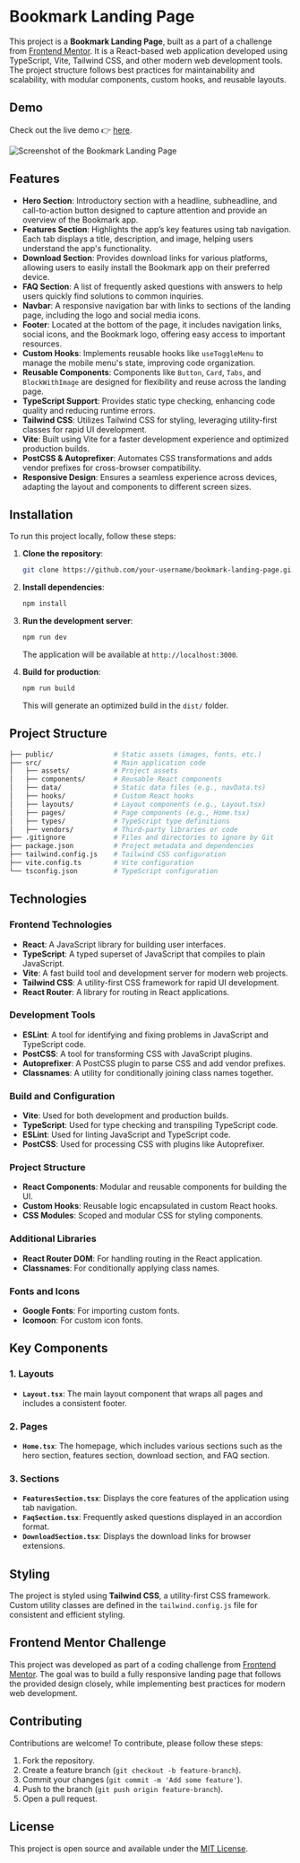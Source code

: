 # Bookmark Landing Page

This project is a **Bookmark Landing Page**, built as a part of a challenge from [Frontend Mentor](https://www.frontendmentor.io/). It is a React-based web application developed using TypeScript, Vite, Tailwind CSS, and other modern web development tools. The project structure follows best practices for maintainability and scalability, with modular components, custom hooks, and reusable layouts.

## Demo

Check out the live demo 👉 <a href="https://bookmark-react-ts.vercel.app" target="_blank">here</a>.

![Screenshot of the Bookmark Landing Page](public/showcase-challenge-desk.jpg)


## Features

- **Hero Section**: Introductory section with a headline, subheadline, and call-to-action button designed to capture attention and provide an overview of the Bookmark app.
- **Features Section**: Highlights the app’s key features using tab navigation. Each tab displays a title, description, and image, helping users understand the app's functionality.
- **Download Section**: Provides download links for various platforms, allowing users to easily install the Bookmark app on their preferred device.
- **FAQ Section**: A list of frequently asked questions with answers to help users quickly find solutions to common inquiries.
- **Navbar**: A responsive navigation bar with links to sections of the landing page, including the logo and social media icons.
- **Footer**: Located at the bottom of the page, it includes navigation links, social icons, and the Bookmark logo, offering easy access to important resources.
- **Custom Hooks**: Implements reusable hooks like `useToggleMenu` to manage the mobile menu's state, improving code organization.
- **Reusable Components**: Components like `Button`, `Card`, `Tabs`, and `BlockWithImage` are designed for flexibility and reuse across the landing page.
- **TypeScript Support**: Provides static type checking, enhancing code quality and reducing runtime errors.
- **Tailwind CSS**: Utilizes Tailwind CSS for styling, leveraging utility-first classes for rapid UI development.
- **Vite**: Built using Vite for a faster development experience and optimized production builds.
- **PostCSS & Autoprefixer**: Automates CSS transformations and adds vendor prefixes for cross-browser compatibility.
- **Responsive Design**: Ensures a seamless experience across devices, adapting the layout and components to different screen sizes.


## Installation

To run this project locally, follow these steps:

1. **Clone the repository**:
    ```bash
    git clone https://github.com/your-username/bookmark-landing-page.git
    ```

2. **Install dependencies**:
    ```bash
    npm install
    ```

3. **Run the development server**:
    ```bash
    npm run dev
    ```
    The application will be available at `http://localhost:3000`.

4. **Build for production**:
    ```bash
    npm run build
    ```
    This will generate an optimized build in the `dist/` folder.

## Project Structure

```bash
├── public/               # Static assets (images, fonts, etc.)
├── src/                  # Main application code
│   ├── assets/           # Project assets
│   ├── components/       # Reusable React components
│   ├── data/             # Static data files (e.g., navData.ts)
│   ├── hooks/            # Custom React hooks
│   ├── layouts/          # Layout components (e.g., Layout.tsx)
│   ├── pages/            # Page components (e.g., Home.tsx)
│   ├── types/            # TypeScript type definitions
│   ├── vendors/          # Third-party libraries or code
├── .gitignore            # Files and directories to ignore by Git
├── package.json          # Project metadata and dependencies
├── tailwind.config.js    # Tailwind CSS configuration
├── vite.config.ts        # Vite configuration
└── tsconfig.json         # TypeScript configuration
```

## Technologies

### Frontend Technologies
- **React**: A JavaScript library for building user interfaces.
- **TypeScript**: A typed superset of JavaScript that compiles to plain JavaScript.
- **Vite**: A fast build tool and development server for modern web projects.
- **Tailwind CSS**: A utility-first CSS framework for rapid UI development.
- **React Router**: A library for routing in React applications.

### Development Tools
- **ESLint**: A tool for identifying and fixing problems in JavaScript and TypeScript code.
- **PostCSS**: A tool for transforming CSS with JavaScript plugins.
- **Autoprefixer**: A PostCSS plugin to parse CSS and add vendor prefixes.
- **Classnames**: A utility for conditionally joining class names together.

### Build and Configuration
- **Vite**: Used for both development and production builds.
- **TypeScript**: Used for type checking and transpiling TypeScript code.
- **ESLint**: Used for linting JavaScript and TypeScript code.
- **PostCSS**: Used for processing CSS with plugins like Autoprefixer.

### Project Structure
- **React Components**: Modular and reusable components for building the UI.
- **Custom Hooks**: Reusable logic encapsulated in custom React hooks.
- **CSS Modules**: Scoped and modular CSS for styling components.

### Additional Libraries
- **React Router DOM**: For handling routing in the React application.
- **Classnames**: For conditionally applying class names.

### Fonts and Icons
- **Google Fonts**: For importing custom fonts.
- **Icomoon**: For custom icon fonts.

## Key Components

### 1. Layouts

- **`Layout.tsx`**: The main layout component that wraps all pages and includes a consistent footer.

### 2. Pages

- **`Home.tsx`**: The homepage, which includes various sections such as the hero section, features section, download section, and FAQ section.

### 3. Sections

- **`FeaturesSection.tsx`**: Displays the core features of the application using tab navigation.
- **`FaqSection.tsx`**: Frequently asked questions displayed in an accordion format.
- **`DownloadSection.tsx`**: Displays the download links for browser extensions.

## Styling

The project is styled using **Tailwind CSS**, a utility-first CSS framework. Custom utility classes are defined in the `tailwind.config.js` file for consistent and efficient styling.

## Frontend Mentor Challenge

This project was developed as part of a coding challenge from [Frontend Mentor](https://www.frontendmentor.io/). The goal was to build a fully responsive landing page that follows the provided design closely, while implementing best practices for modern web development.

## Contributing

Contributions are welcome! To contribute, please follow these steps:

1. Fork the repository.
2. Create a feature branch (`git checkout -b feature-branch`).
3. Commit your changes (`git commit -m 'Add some feature'`).
4. Push to the branch (`git push origin feature-branch`).
5. Open a pull request.

## License

This project is open source and available under the [MIT License](LICENSE).
